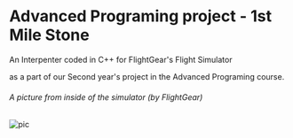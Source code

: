 # Advanced Programing project - 1st Mile Stone

An Interpenter coded in C++ for FlightGear's Flight Simulator

as a part of our Second year's project in the Advanced Programing course.


###### A picture from inside of the simulator (by FlightGear)
![pic](https://i.imgur.com/NgFImSt.png)
